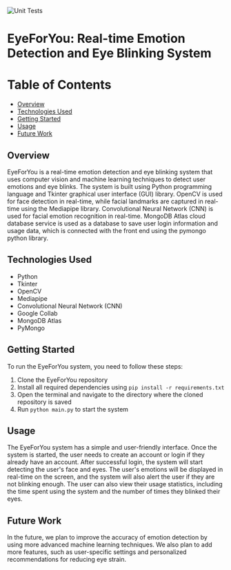 ![Unit Tests](https://img.shields.io/badge/Unit%20Tests-Passing-brightgreen)
# EyeForYou: Real-time Emotion Detection and Eye Blinking System

Table of Contents
=================

* [Overview](#overview)
* [Technologies Used](#technologies-used)
* [Getting Started](#getting-started)
* [Usage](#usage)
* [Future Work](#future-work)

## Overview
EyeForYou is a real-time emotion detection and eye blinking system that uses computer vision and machine learning techniques to detect user emotions and eye blinks. The system is built using Python programming language and Tkinter graphical user interface (GUI) library. OpenCV is used for face detection in real-time, while facial landmarks are captured in real-time using the Mediapipe library. Convolutional Neural Network (CNN) is used for facial emotion recognition in real-time. MongoDB Atlas cloud database service is used as a database to save user login information and usage data, which is connected with the front end using the pymongo python library.

## Technologies Used
- Python
- Tkinter
- OpenCV
- Mediapipe
- Convolutional Neural Network (CNN)
- Google Collab
- MongoDB Atlas
- PyMongo

## Getting Started
To run the EyeForYou system, you need to follow these steps:

1. Clone the EyeForYou repository
2. Install all required dependencies using `pip install -r requirements.txt`
3. Open the terminal and navigate to the directory where the cloned repository is saved
4. Run `python main.py` to start the system

## Usage
The EyeForYou system has a simple and user-friendly interface. Once the system is started, the user needs to create an account or login if they already have an account. After successful login, the system will start detecting the user's face and eyes. The user's emotions will be displayed in real-time on the screen, and the system will also alert the user if they are not blinking enough. The user can also view their usage statistics, including the time spent using the system and the number of times they blinked their eyes.

## Future Work
In the future, we plan to improve the accuracy of emotion detection by using more advanced machine learning techniques. We also plan to add more features, such as user-specific settings and personalized recommendations for reducing eye strain.

